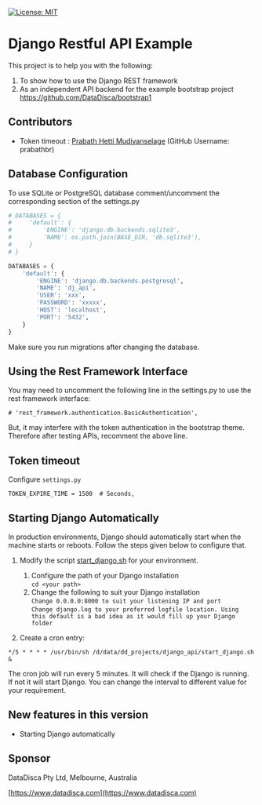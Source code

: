 [![License: MIT](https://img.shields.io/badge/License-MIT-yellow.svg)](https://opensource.org/licenses/MIT)

# Django Restful API Example

This project is to help you with the following:
1. To show how to use the Django REST framework
2. As an independent API backend for the example bootstrap project https://github.com/DataDisca/bootstrap1

## Contributors
- Token timeout : [Prabath Hetti Mudiyanselage](https://github.com/prabathbr) \(GitHub Username: prabathbr\)

## Database Configuration
To use SQLite or PostgreSQL database comment/uncomment the corresponding section of the settings.py 
```python
# DATABASES = {
#     'default': {
#         'ENGINE': 'django.db.backends.sqlite3',
#         'NAME': os.path.join(BASE_DIR, 'db.sqlite3'),
#     }
# }

DATABASES = {
    'default': {
        'ENGINE': 'django.db.backends.postgresql',
        'NAME': 'dj_api',
        'USER': 'xxx',
        'PASSWORD': 'xxxxx',
        'HOST': 'localhost',
        'PORT': '5432',
    }
}
```
Make sure you run migrations after changing the database.

## Using the Rest Framework Interface
You may need to uncomment the following line in the settings.py to use the rest framework interface:
```
# 'rest_framework.authentication.BasicAuthentication',
```
But, it may interfere with the token authentication in the bootstrap theme. Therefore after testing APIs, recomment the above line.

## Token timeout

Configure `settings.py`

 `TOKEN_EXPIRE_TIME = 1500  # Seconds,`

## Starting Django Automatically 
In production environments, Django should automatically start when the machine starts or reboots.
Follow the steps given below to configure that. 
1. Modify the script [start_django.sh](./start_django.sh) for your environment.
    1. Configure the path of your Django installation  
        ``` cd <your path> ```
    1. Change the following to suit your Django installation  
        ``` Change 0.0.0.0:8000 to suit your listening IP and port ```  
        ```Change django.log to your preferred logfile location. Using this default is a bad idea as it would fill up your Django folder```

1. Create a cron entry:
```
*/5 * * * * /usr/bin/sh /d/data/dd_projects/django_api/start_django.sh &
 ``` 
The cron job will run every 5 minutes. It will check if the Django is running. 
If not it will start Django. 
You can change the interval to different value for your requirement.

## New features in this version
- Starting Django automatically
  

## Sponsor
DataDisca Pty Ltd, Melbourne, Australia

[https://www.datadisca.com](https://www.datadisca.com)


